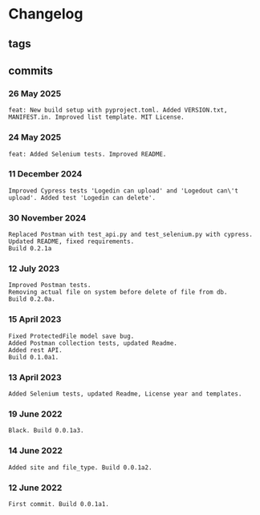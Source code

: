 # Changelog #

## tags ##

## commits ##

### 26 May 2025 ###

    feat: New build setup with pyproject.toml. Added VERSION.txt, MANIFEST.in. Improved list template. MIT License.

### 24 May 2025 ###

    feat: Added Selenium tests. Improved README.

### 11 December 2024 ###

    Improved Cypress tests 'Logedin can upload' and 'Logedout can\'t upload'. Added test 'Logedin can delete'.

### 30 November 2024 ###

    Replaced Postman with test_api.py and test_selenium.py with cypress.
    Updated README, fixed requirements.
    Build 0.2.1a


### 12 July 2023 ###

    Improved Postman tests.
    Removing actual file on system before delete of file from db.
    Build 0.2.0a.

### 15 April 2023 ###

    Fixed ProtectedFile model save bug.
    Added Postman collection tests, updated Readme.
    Added rest API.
    Build 0.1.0a1.

### 13 April 2023 ###

    Added Selenium tests, updated Readme, License year and templates.

### 19 June 2022 ###

    Black. Build 0.0.1a3.

### 14 June 2022 ###

    Added site and file_type. Build 0.0.1a2.

### 12 June 2022 ###

    First commit. Build 0.0.1a1.
